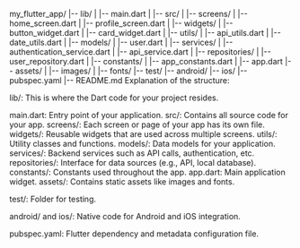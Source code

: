 
my_flutter_app/
|-- lib/
|   |-- main.dart
|   |-- src/
|       |-- screens/
|           |-- home_screen.dart
|           |-- profile_screen.dart
|       |-- widgets/
|           |-- button_widget.dart
|           |-- card_widget.dart
|       |-- utils/
|           |-- api_utils.dart
|           |-- date_utils.dart
|       |-- models/
|           |-- user.dart
|       |-- services/
|           |-- authentication_service.dart
|           |-- api_service.dart
|       |-- repositories/
|           |-- user_repository.dart
|       |-- constants/
|           |-- app_constants.dart
|       |-- app.dart
|-- assets/
|   |-- images/
|   |-- fonts/
|-- test/
|-- android/
|-- ios/
|-- pubspec.yaml
|-- README.md
Explanation of the structure:

lib/: This is where the Dart code for your project resides.

main.dart: Entry point of your application.
src/: Contains all source code for your app.
screens/: Each screen or page of your app has its own file.
widgets/: Reusable widgets that are used across multiple screens.
utils/: Utility classes and functions.
models/: Data models for your application.
services/: Backend services such as API calls, authentication, etc.
repositories/: Interface for data sources (e.g., API, local database).
constants/: Constants used throughout the app.
app.dart: Main application widget.
assets/: Contains static assets like images and fonts.

test/: Folder for testing.

android/ and ios/: Native code for Android and iOS integration.

pubspec.yaml: Flutter dependency and metadata configuration file.




